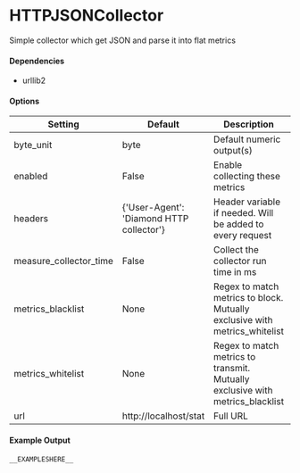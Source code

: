 <!--This file was generated from the python source
Please edit the source to make changes
-->
HTTPJSONCollector
=====

Simple collector which get JSON and parse it into flat metrics

#### Dependencies

 * urllib2


#### Options

Setting | Default | Description | Type
--------|---------|-------------|-----
byte_unit | byte | Default numeric output(s) | str
enabled | False | Enable collecting these metrics | bool
headers | {'User-Agent': 'Diamond HTTP collector'} | Header variable if needed. Will be added to every request | dict
measure_collector_time | False | Collect the collector run time in ms | bool
metrics_blacklist | None | Regex to match metrics to block. Mutually exclusive with metrics_whitelist | NoneType
metrics_whitelist | None | Regex to match metrics to transmit. Mutually exclusive with metrics_blacklist | NoneType
url | http://localhost/stat | Full URL | str

#### Example Output

```
__EXAMPLESHERE__
```

